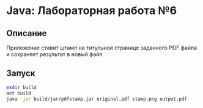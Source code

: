 # Java: Лабораторная работа №6
## Описание
Приложение ставит штамп на титульной странице заданного PDF файла и сохраняет результат в новый файл
## Запуск
```bash
mkdir build
ant build
java -jar build/jar/pdfstamp.jar original.pdf stamp.png output.pdf
```
